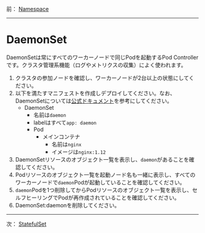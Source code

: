 前： [Namespace](Namespace.md)  

---

# DaemonSet
DaemonSetは常にすべてのワーカーノードで同じPodを起動するPod Controllerです。クラスタ管理系機能（ログやメトリクスの収集）によく使われます。

1. クラスタの参加ノードを確認し、ワーカーノードが2台以上の状態にしてください。
2. 以下を満たすマニフェストを作成しデプロイしてください。なお、DaemonSetについては[公式ドキュメント](https://kubernetes.io/docs/concepts/workloads/controllers/daemonset/)を参考にしてください。
   - DaemonSet
     - 名前は``daemon``
     - labelはすべて``app: daemon``
     - Pod
       - メインコンテナ
         - 名前は``nginx``
         - イメージは``nginx:1.12``
3. DaemonSetリソースのオブジェクト一覧を表示し、``daemon``があることを確認してください。
4. Podリソースのオブジェクト一覧を起動ノード名も一緒に表示し、すべてのワーカーノードで``daemon``Podが起動していることを確認してください。
5. ``daemon``Podを1つ削除してからPodリソースのオブジェクト一覧を表示し、セルフヒーリングでPodが再作成されていることを確認してください。
6. DaemonSet:daemonを削除してください。

---

次： [StatefulSet](StatefulSet.md)  
